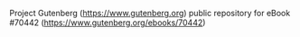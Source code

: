 Project Gutenberg (https://www.gutenberg.org) public repository for
eBook #70442 (https://www.gutenberg.org/ebooks/70442)
